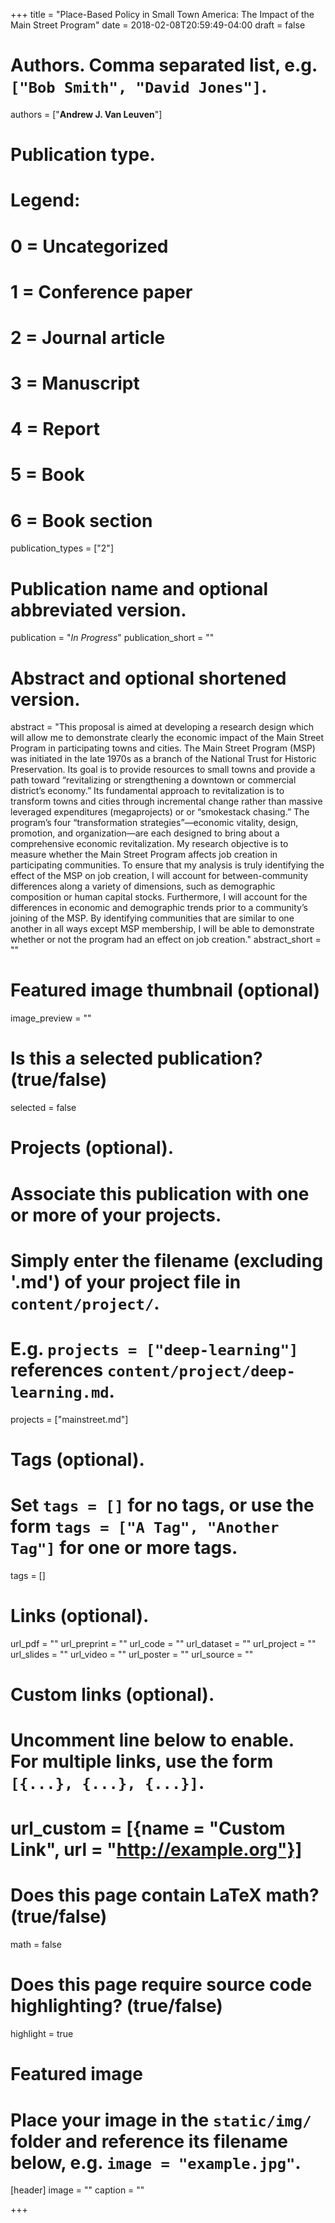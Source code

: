 +++
title = "Place-Based Policy in Small Town America: The Impact of the Main Street Program"
date = 2018-02-08T20:59:49-04:00
draft = false

# Authors. Comma separated list, e.g. `["Bob Smith", "David Jones"]`.
authors = ["**Andrew J. Van Leuven**"]

# Publication type.
# Legend:
# 0 = Uncategorized
# 1 = Conference paper
# 2 = Journal article
# 3 = Manuscript
# 4 = Report
# 5 = Book
# 6 = Book section
publication_types = ["2"]

# Publication name and optional abbreviated version.
publication = "*In Progress*"
publication_short = ""

# Abstract and optional shortened version.
abstract = "This proposal is aimed at developing a research design which will allow me to demonstrate clearly the economic impact of the Main Street Program in participating towns and cities. The Main Street Program (MSP) was initiated in the late 1970s as a branch of the National Trust for Historic Preservation. Its goal is to provide resources to small towns and provide a path toward “revitalizing or strengthening a downtown or commercial district’s economy.” Its fundamental approach to revitalization is to transform towns and cities through incremental change rather than massive leveraged expenditures (megaprojects) or or “smokestack chasing.” The program’s four “transformation strategies”—economic vitality, design, promotion, and organization—are each designed to bring about a comprehensive economic revitalization. My research objective is to measure whether the Main Street Program affects job creation in participating communities. To ensure that my analysis is truly identifying the effect of the MSP on job creation, I will account for between-community differences along a variety of dimensions, such as demographic composition or human capital stocks. Furthermore, I will account for the differences in economic and demographic trends prior to a community’s joining of the MSP. By identifying communities that are similar to one another in all ways except MSP membership, I will be able to demonstrate whether or not the program had an effect on job creation."
abstract_short = ""

# Featured image thumbnail (optional)
image_preview = ""

# Is this a selected publication? (true/false)
selected = false

# Projects (optional).
#   Associate this publication with one or more of your projects.
#   Simply enter the filename (excluding '.md') of your project file in `content/project/`.
#   E.g. `projects = ["deep-learning"]` references `content/project/deep-learning.md`.
projects = ["mainstreet.md"]

# Tags (optional).
#   Set `tags = []` for no tags, or use the form `tags = ["A Tag", "Another Tag"]` for one or more tags.
tags = []

# Links (optional).
url_pdf = ""
url_preprint = ""
url_code = ""
url_dataset = ""
url_project = ""
url_slides = ""
url_video = ""
url_poster = ""
url_source = ""

# Custom links (optional).
#   Uncomment line below to enable. For multiple links, use the form `[{...}, {...}, {...}]`.
# url_custom = [{name = "Custom Link", url = "http://example.org"}]

# Does this page contain LaTeX math? (true/false)
math = false

# Does this page require source code highlighting? (true/false)
highlight = true

# Featured image
# Place your image in the `static/img/` folder and reference its filename below, e.g. `image = "example.jpg"`.
[header]
image = ""
caption = ""

+++
